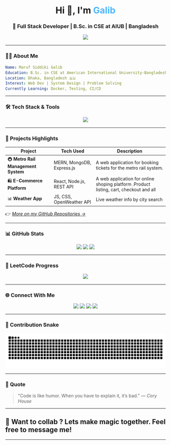
<!-- Banner 
<img src="https://elegantthemes.com/blog/wp-content/uploads/2017/07/programming-languages-to-learn-for-wordpress-featured-image.png" width="100%" alt="Banner" />
-->
<!-- Heading -->
<h1 align="center">Hi 👋, I'm <span style="color:#4db8ff;">Galib</span></h1>
<h3 align="center">🚀 Full Stack Developer | B.Sc. in CSE at AIUB | Bangladesh</h3>

<p align="center">
  <img src="https://readme-typing-svg.herokuapp.com?font=Fira+Code&weight=500&size=22&duration=2000&pause=1000&color=00FFFF&center=true&vCenter=true&width=600&lines=Turning+ideas+into+code.;Building+cool+stuff+on+the+web.;Learning+%26+growing+every+day."/>
</p>

---

### 👨‍💻 About Me
```yaml
Name: Maruf Siddiki Galib
Education: B.Sc. in CSE at American International University-Bangladesh
Location: Dhaka, Bangladesh 🇧🇩
Interest: Web Dev | System Design | Problem Solving
Currently Learning: Docker, Testing, CI/CD
```

---

### 🛠️ Tech Stack & Tools

<div align="center">
  <img src="https://skillicons.dev/icons?i=react,nextjs,nodejs,mongodb,express,ts,js,html,css,tailwind,bootstrap,java,cpp,cs,dotnet,python,mysql" />
</div>

---

### 🚀 Projects Highlights

| Project | Tech Used | Description |
|--------|-----------|-------------|
| 🚇 **Metro Rail Management System** | MERN, MongoDB, Express.js | A web application for booking tickets for the metro rail system. |
| 🛍️ **E-Commerce Platform** | React, Node.js, REST API | A web application for online shoping platform .Product listing, cart, checkout and all |
| 📊 **Weather App** | JS, CSS, OpenWeather API | Live weather info by city search |

👉 *[More on my GitHub Repositories →](https://github.com/MarufSiddikiGalib?tab=repositories)*

---

### 📊 GitHub Stats

<div align="center">
  <img src="https://github-readme-stats.vercel.app/api?username=MarufSiddikiGalib&show_icons=true&theme=radical&hide_border=true" height="160" />
  <img src="https://streak-stats.demolab.com/?user=MarufSiddikiGalib&theme=radical&hide_border=true" height="160" />
  <img src="https://github-readme-stats.vercel.app/api/top-langs/?username=MarufSiddikiGalib&layout=compact&theme=radical&hide_border=true" height="160" />
</div>

---

### 🧠 LeetCode Progress

<p align="center">
  <img src="https://leetcard.jacoblin.cool/marufsiddikigalib?font=Dancing_Script&ext=heatmap" height="200" />
</p>

---

### 🌐 Connect With Me

<p align="center">
  <a href="https://www.linkedin.com/in/maruf-siddiki-galib-7360092b5/"><img src="https://img.shields.io/badge/LinkedIn-blue?logo=linkedin&style=for-the-badge&logoColor=white" /></a>
  <a href="mailto:marufsiddikigalib@gmail.com"><img src="https://img.shields.io/badge/Gmail-red?logo=gmail&style=for-the-badge&logoColor=white" /></a>
  <a href="https://www.instagram.com/marufsiddikigalib/"><img src="https://img.shields.io/badge/Instagram-purple?logo=instagram&style=for-the-badge&logoColor=white" /></a>
  <a href="https://www.facebook.com/marufsiddiki.galib.5/"><img src="https://img.shields.io/badge/Facebook-1877F2?logo=facebook&style=for-the-badge&logoColor=white" /></a>
</p>

---

### 🐍 Contribution Snake

<p align="center">
  <img src="https://raw.githubusercontent.com/MarufSiddikiGalib/MarufSiddikiGalib/output/snake.svg" alt="Snake animation" />
</p>

---

### 📌 Quote

> "Code is like humor. When you have to explain it, it’s bad." — *Cory House*

---

## 💬 Want to collab ? Lets make magic together. Feel free to message me!

---





